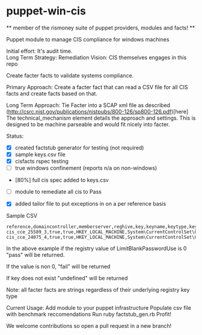 puppet-win-cis
==============
** member of the rismoney suite of puppet providers, modules and facts! **

Puppet module to manage CIS compliance for windows machines

Initial effort: It's audit time.  
Long Term Strategy: Remediation
Vision: CIS themselves engages in this repo

Create facter facts to validate systems compliance.

Primary Approach: Create a facter fact that can read a CSV file for all CIS facts and create
facts based on that.

Long Term Approach: Tie Facter into a SCAP xml file as described (http://csrc.nist.gov/publications/nistpubs/800-126/sp800-126.pdf)[here]
The technical_mechanism element details the approach and settings.  This is designed to be machine parseable and would fit nicely
into facter.

Status:
- [x] created factstub generator for testing (not required)
- [x] sample keys.csv file
- [x] cisfacts rspec testing
- [ ] true windows confinement (reports n/a on non-windows)
- [80%] full cis spec added to keys.csv
- [ ] module to remediate all cis to Pass
- [x] added tailor file to put exceptions in on a per reference basis


Sample CSV
```csv
reference,domaincontroller,memberserver,reghive,key,keyname,keytype,keyvalue
cis_cce_25589_3,true,true,HKEY_LOCAL_MACHINE,System\CurrentControlSet\Control\Lsa,LimitBlankPasswordUse,REG_DWORD,0
cis_cce_24075_4,true,true,HKEY_LOCAL_MACHINE,System\CurrentControlSet\Control\Lsa,auditbaseobjects,REG_DWORD,0
```


In the above example if the registry value of LimitBlankPasswordUse is 0 "pass" will be returned.

If the value is non 0, "fail" will be returned

If key does not exist "undefined" will be returned

Note: all facter facts are strings regardless of their underlying registry key type

Current Usage:
Add module to your puppet infrastructure
Populate csv file with benchmark reccomendations
Run ruby factstub_gen.rb
Profit!

We welcome contributions so open a pull request in a new branch!
